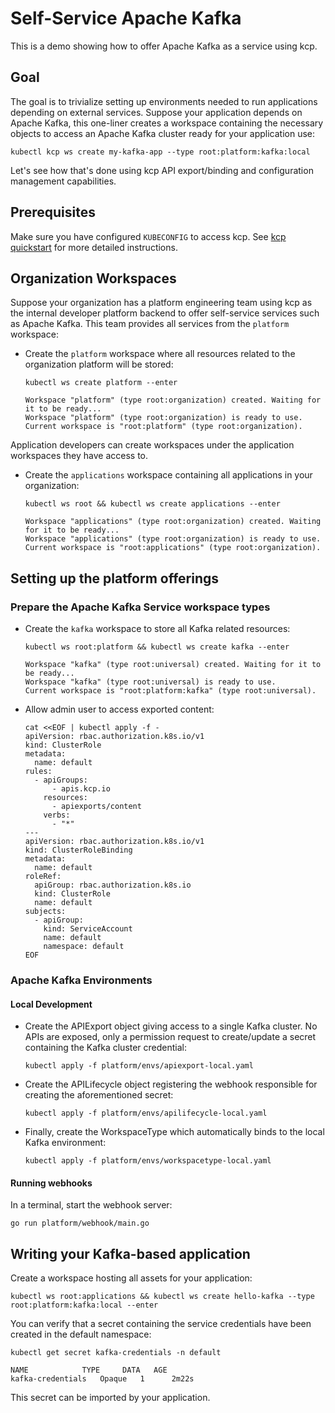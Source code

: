 # Self-Service Apache Kafka

This is a demo showing how to offer Apache Kafka as a service using kcp.

## Goal

The goal is to trivialize setting up environments needed to run applications
depending on external services. Suppose your application depends on Apache Kafka,
this one-liner creates a workspace containing the necessary objects to access an Apache Kafka cluster
ready for your application use:

```shell
kubectl kcp ws create my-kafka-app --type root:platform:kafka:local
```

Let's see how that's done using kcp API export/binding and configuration management capabilities.

## Prerequisites

Make sure you have configured `KUBECONFIG` to access kcp. See [kcp quickstart](https://docs.kcp.io/kcp/main) for more detailed instructions.

## Organization Workspaces

Suppose your organization has a platform engineering team using kcp as the internal developer
platform backend to offer self-service services such as Apache Kafka. This team provides all
services from the `platform` workspace:

- Create the `platform` workspace where all resources related to the organization platform will be stored:

  ```shell
  kubectl ws create platform --enter
  ```

  ```shell
  Workspace "platform" (type root:organization) created. Waiting for it to be ready...
  Workspace "platform" (type root:organization) is ready to use.
  Current workspace is "root:platform" (type root:organization).
  ```

Application developers can create workspaces under the application workspaces they have access to.

- Create the `applications` workspace containing all applications in your organization:

  ```shell
  kubectl ws root && kubectl ws create applications --enter
  ```

  ```shell
  Workspace "applications" (type root:organization) created. Waiting for it to be ready...
  Workspace "applications" (type root:organization) is ready to use.
  Current workspace is "root:applications" (type root:organization).
  ```

## Setting up the platform offerings

### Prepare the Apache Kafka Service workspace types

- Create the `kafka` workspace to store all Kafka related resources:

  ```shell
  kubectl ws root:platform && kubectl ws create kafka --enter
  ```

  ```shell
  Workspace "kafka" (type root:universal) created. Waiting for it to be ready...
  Workspace "kafka" (type root:universal) is ready to use.
  Current workspace is "root:platform:kafka" (type root:universal).
  ```

- Allow admin user to access exported content:

  ```shell
  cat <<EOF | kubectl apply -f -
  apiVersion: rbac.authorization.k8s.io/v1
  kind: ClusterRole
  metadata:
    name: default
  rules:
    - apiGroups:
        - apis.kcp.io
      resources:
        - apiexports/content
      verbs:
        - "*"
  ---
  apiVersion: rbac.authorization.k8s.io/v1
  kind: ClusterRoleBinding
  metadata:
    name: default
  roleRef:
    apiGroup: rbac.authorization.k8s.io
    kind: ClusterRole
    name: default
  subjects:
    - apiGroup:
      kind: ServiceAccount
      name: default
      namespace: default
  EOF
  ```

### Apache Kafka Environments

#### Local Development

- Create the APIExport object giving access to a single Kafka cluster. No APIs are exposed, only a
  permission request to create/update a secret containing the Kafka cluster credential:

  ```shell
  kubectl apply -f platform/envs/apiexport-local.yaml
  ```

- Create the APILifecycle object registering the webhook responsible for creating the aforementioned secret:

  ```shell
  kubectl apply -f platform/envs/apilifecycle-local.yaml
  ```

- Finally, create the WorkspaceType which automatically binds to the local Kafka environment:

  ```shell
  kubectl apply -f platform/envs/workspacetype-local.yaml
  ```

#### Running webhooks

In a terminal, start the webhook server:

```shell
go run platform/webhook/main.go
```

## Writing your Kafka-based application

Create a workspace hosting all assets for your application:

```shell
kubectl ws root:applications && kubectl ws create hello-kafka --type root:platform:kafka:local --enter
```

You can verify that a secret containing the service credentials have been created in the default namespace:

```shell
kubectl get secret kafka-credentials -n default
```

```shell
NAME            TYPE     DATA   AGE
kafka-credentials   Opaque   1      2m22s
```

This secret can be imported by your application.
